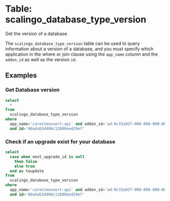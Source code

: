 # Table: scalingo_database_type_version

Get the version of a database.

The `scalingo_database_type_version` table can be used to query information about a version of a database, and you must specify which application in the where or join clause using the `app_name` column and the `addon_id` as well as the version `id`.

## Examples

### Get Database version

```sql
select
  *
from
  scalingo_database_type_version
where
  app_name='caresteouvert-api' and addon_id='ad-0c33a92f-000-000-000-0000000'
  and id='60a4ab3d406c12000eed29e7'
```

### Check if an upgrade exist for your database

```sql
select
  case when next_upgrade_id is null
    then false
    else true
  end as toupdate
from
  scalingo_database_type_version
where
  app_name='caresteouvert-api' and addon_id='ad-0c33a92f-000-000-000-0000000'
  and id='60a4ab3d406c12000eed29e7'
```

